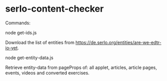 # serlo-content-checker

Commands:

node get-ids.js

Download the list of entities from https://de.serlo.org/entities/are-we-edtr-io-yet.

node get-entity-data.js

Retrieve entity-data from pageProps of: all applet, articles, article pages, events, videos and converted exercises.
